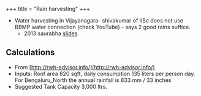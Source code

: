 +++
title = "Rain harvesting"
+++




- Water harvesting in Vijayanagara- shivakumar of IISc does not use BBMP water connection (check YouTube) - says 2 good rains suffice.
    -   2013 saurabha [slides](https://www.slideshare.net/The_Alternative/ar-shivakumar-sourabha).

## Calculations 
- From [http://rwh-advisor.info/](http://rwh-advisor.info/)
- Inputs: Roof area 820 sqft, daily consumption 135 liters per person day. For Bengaluru_North the annual rainfall is 833 mm / 33 inches
- Suggested Tank Capacity 3,000 ltrs.
